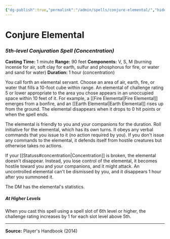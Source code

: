 ```yaml
---
{"dg-publish":true,"permalink":"/admin/spells/conjure-elemental/","hide":true,"updated":"2025-08-11T11:53:29.335+01:00"}
---
```


# Conjure Elemental
### *5th-level Conjuration Spell* *(Concentration)*
**Casting Time:** 1 minute
**Range:** 90 feet
**Components:** V, S, M (burning incense for air, soft clay for earth, sulfur and phosphorus for fire, or water and sand for water)
**Duration:** 1 hour (concentration)

You call forth an elemental servant. Choose an area of air, earth, fire, or water that fills a 10-foot cube within range. An elemental of challenge rating 5 or lower appropriate to the area you chose appears in an unoccupied space within 10 feet of it. For example, a [[Fire Elemental\|Fire Elemental]] emerges from a bonfire, and an [[Earth Elemental\|Earth Elemental]] rises up from the ground. The elemental disappears when it drops to 0 hit points or when the spell ends.

The elemental is friendly to you and your companions for the duration. Roll initiative for the elemental, which has its own turns. It obeys any verbal commands that you issue to it (no action required by you). If you don't issue any commands to the elemental, it defends itself from hostile creatures but otherwise takes no actions.

If your [[Statuss#concentration\|Concentration]] is broken, the elemental doesn't disappear. Instead, you lose control of the elemental, it becomes hostile toward you and your companions, and it might attack. An uncontrolled elemental can't be dismissed by you, and it disappears 1 hour after you summoned it.

The DM has the elemental's statistics.

##### At Higher Levels
When you cast this spell using a spell slot of 6th level or higher, the challenge rating increases by 1 for each slot level above 5th.

---
**Source:** Player's Handbook (2014)